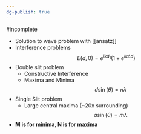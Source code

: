 ```yaml
---
dg-publish: true
---
```

#incomplete 
- Solution to wave problem with [[ansatz]]
- Interference problems
$$
E(d,0) = e^{ikd_{1}} (1+e^{ik\Delta d})
$$
- Double slit problem
	- Constructive Interference 
	- Maxima and Minima
$$
d\sin(\theta) = n\lambda
$$
- Single Slit problem
	- Large central maxima (~20x surrounding)
$$
a\sin(\theta) = m\lambda
$$
- **M is for minima, N is for maxima**
